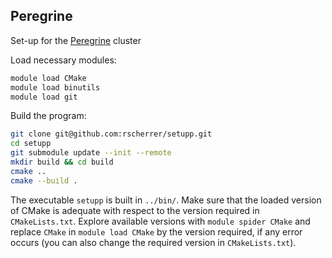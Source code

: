 ## Peregrine

Set-up for the [Peregrine](https://www.rug.nl/society-business/centre-for-information-technology/research/services/hpc/facilities/peregrine-hpc-cluster?lang=en) cluster

Load necessary modules:

```bash
module load CMake
module load binutils
module load git
```

Build the program:

```bash
git clone git@github.com:rscherrer/setupp.git
cd setupp
git submodule update --init --remote
mkdir build && cd build
cmake ..
cmake --build .
```

The executable `setupp` is built in `../bin/`.
Make sure that the loaded version of CMake is adequate with respect to the version required in `CMakeLists.txt`. 
Explore available versions with `module spider CMake` and replace `CMake` in `module load CMake` by the version required, if any error occurs (you can also change the required version in `CMakeLists.txt`).
